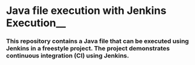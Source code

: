 # __Java file execution with Jenkins Execution____
### This repository contains a Java file that can be executed using Jenkins in a freestyle project. The project demonstrates continuous integration (CI) using Jenkins.
